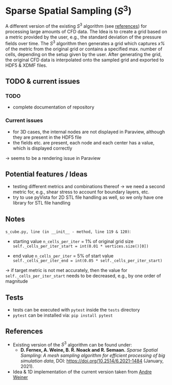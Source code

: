 # Sparse Spatial Sampling ($S^3$)
A different version of the existing $S^3$ algorithm (see [references](#References)) for processing large amounts of CFD data. 
The Idea is to create a grid based on a metric provided by the user, e.g., the standard deviation of the pressure fields 
over time. The $S^3$ algorithm then generates a grid which captures *x%* of the metric from the original grid or contains
a specified max. number of cells, depending on the setup given by the user. After generating the grid, the original CFD 
data is interpolated onto the sampled grid and exported to HDF5 & XDMF files.

## TODO & current issues
### TODO
- complete documentation of repository

### Current issues
- for 3D cases, the internal nodes are not displayed in Paraview, although they are present in the HDF5 file
- the fields etc. are present, each node and each center has a value, which is displayed correctly

-> seems to be a rendering issue in Paraview

## Potential features / Ideas
- testing different metrics and combinations thereof -> we need a second metric for, e.g., shear stress to account
for boundary layers, etc.
- try to use pyVista for 2D STL file handling as well, so we only have one library for STL file handling

## Notes
`s_cube.py, line (in __init__ - method, line 119 & 120)`:  
- starting value `n_cells_per_iter` = 1% of original grid size  
`self._cells_per_iter_start = int(0.01 * vertices.size()[0])`


- end value `n_cells_per_iter` = 5% of start value 
`self._cells_per_iter_end = int(0.05 * self._cells_per_iter_start)`

-> if target metric is not met accurately, then the value for `self._cells_per_iter_start` needs to be decreased, e.g.,
by one order of magnitude

## Tests
- tests can be executed with `pytest` inside the `tests` directory
- `pytest` can be installed via: `pip install pytest`

## References
- Existing version of the $S^3$ algorithm can be found under: 
  - **D. Fernex, A. Weine, B. R. Noack and R. Semaan.** *Sparse Spatial Sampling: A mesh sampling algorithm for efficient 
  processing of big simulation data*, DOI: https://doi.org/10.2514/6.2021-1484 (January, 2021).
- Idea & 1D implementation of the current version taken from [Andre Weiner](https://github.com/AndreWeiner)
